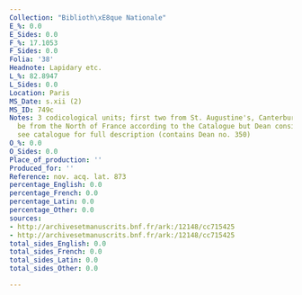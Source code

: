 ```yaml
---
Collection: "Biblioth\xE8que Nationale"
E_%: 0.0
E_Sides: 0.0
F_%: 17.1053
F_Sides: 0.0
Folia: '38'
Headnote: Lapidary etc.
L_%: 82.8947
L_Sides: 0.0
Location: Paris
MS_Date: s.xii (2)
MS_ID: 749c
Notes: 3 codicological units; first two from St. Augustine's, Canterbury; third may
  be from the North of France according to the Catalogue but Dean considers it AN;
  see catalogue for full description (contains Dean no. 350)
O_%: 0.0
O_Sides: 0.0
Place_of_production: ''
Produced_for: ''
Reference: nov. acq. lat. 873
percentage_English: 0.0
percentage_French: 0.0
percentage_Latin: 0.0
percentage_Other: 0.0
sources:
- http://archivesetmanuscrits.bnf.fr/ark:/12148/cc715425
- http://archivesetmanuscrits.bnf.fr/ark:/12148/cc715425
total_sides_English: 0.0
total_sides_French: 0.0
total_sides_Latin: 0.0
total_sides_Other: 0.0

---
```

